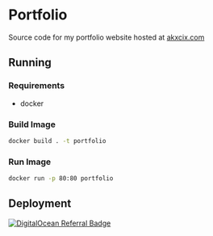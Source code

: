 # Portfolio 
Source code for my portfolio website hosted at [akxcix.com](https://akxcix.com)
## Running
### Requirements
- docker
### Build Image
``` bash
docker build . -t portfolio
```
### Run Image
``` bash
docker run -p 80:80 portfolio
```
## Deployment
[![DigitalOcean Referral Badge](https://web-platforms.sfo2.digitaloceanspaces.com/WWW/Badge%203.svg)](https://www.digitalocean.com/?refcode=d5a9ed6de3b6&utm_campaign=Referral_Invite&utm_medium=Referral_Program&utm_source=badge)
